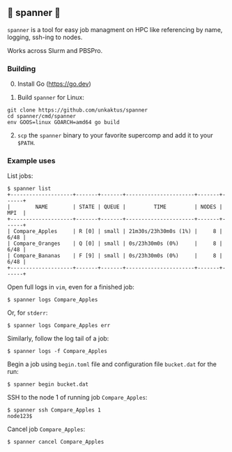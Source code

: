 ## 🔧 spanner 🔧

`spanner` is a tool for easy job managment on HPC like referencing by name, logging,  ssh-ing to nodes.

Works across Slurm and PBSPro.

### Building

0. Install Go (https://go.dev)

1. Build `spanner` for Linux:
```shell
git clone https://github.com/unkaktus/spanner
cd spanner/cmd/spanner
env GOOS=linux GOARCH=amd64 go build
```
2. `scp` the `spanner` binary to your favorite supercomp and add it to your `$PATH`.


### Example uses

List jobs:

```shell
$ spanner list
+--------------------+-------+-------+----------------------+-------+------+
|        NAME        | STATE | QUEUE |         TIME         | NODES | MPI  |
+--------------------+-------+-------+----------------------+-------+------+
| Compare_Apples     | R [0] | small | 21m30s/23h30m0s (1%) |     8 | 6/48 |
| Compare_Oranges    | Q [0] | small | 0s/23h30m0s (0%)     |     8 | 6/48 |
| Compare_Bananas    | F [9] | small | 0s/23h30m0s (0%)     |     8 | 6/48 |
+--------------------+-------+-------+----------------------+-------+------+
```

Open full logs in `vim`, even for a finished job:

```shell
$ spanner logs Compare_Apples
```

Or, for `stderr`:

```shell
$ spanner logs Compare_Apples err
```


Similarly, follow the log tail of a job:

```shell
$ spanner logs -f Compare_Apples
```

Begin a job using `begin.toml` file and configuration file `bucket.dat` for the run:

```shell
$ spanner begin bucket.dat
```

SSH to the node 1 of running job `Compare_Apples`:

```shell
$ spanner ssh Compare_Apples 1
node123$
```

Cancel job `Compare_Apples`:

```shell
$ spanner cancel Compare_Apples
```